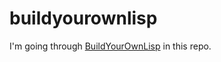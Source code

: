 # buildyourownlisp
I'm going through [BuildYourOwnLisp](https://buildyourownlisp.com/) in this repo.
